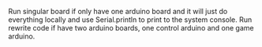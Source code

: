 Run singular board if only have one arduino board and it will just do everything locally and use Serial.println to print to the system console. Run rewrite code if have two arduino boards, one control arduino and one game arduino.
